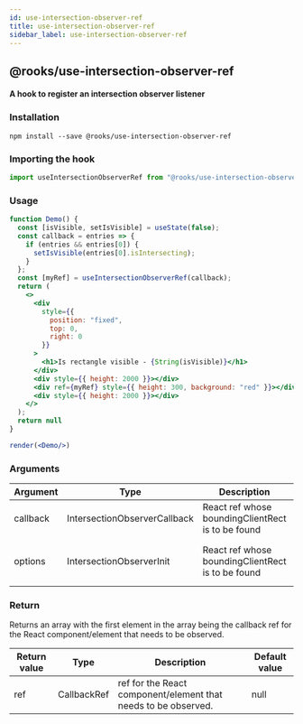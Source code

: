 ```yaml
---
id: use-intersection-observer-ref
title: use-intersection-observer-ref
sidebar_label: use-intersection-observer-ref
---
```


## @rooks/use-intersection-observer-ref

#### A hook to register an intersection observer listener

    



### Installation

    npm install --save @rooks/use-intersection-observer-ref

### Importing the hook

```javascript
import useIntersectionObserverRef from "@rooks/use-intersection-observer-ref"
```

### Usage

```jsx
function Demo() {
  const [isVisible, setIsVisible] = useState(false);
  const callback = entries => {
    if (entries && entries[0]) {
      setIsVisible(entries[0].isIntersecting);
    }
  };
  const [myRef] = useIntersectionObserverRef(callback);
  return (
    <>
      <div
        style={{
          position: "fixed",
          top: 0,
          right: 0
        }}
      >
        <h1>Is rectangle visible - {String(isVisible)}</h1>
      </div>
      <div style={{ height: 2000 }}></div>
      <div ref={myRef} style={{ height: 300, background: "red" }}></div>
      <div style={{ height: 2000 }}></div>
    </>
  );
  return null
}

render(<Demo/>)
```

### Arguments

| Argument | Type                         | Description                                       | Default Value                                                        |
| -------- | ---------------------------- | ------------------------------------------------- | -------------------------------------------------------------------- |
| callback | IntersectionObserverCallback | React ref whose boundingClientRect is to be found | undefined                                                            |
| options  | IntersectionObserverInit     | React ref whose boundingClientRect is to be found | `{ root: null,rootMargin: "0px 0px 0px 0px", threshold: [0, 1]}` |

### Return

Returns an array with the first element in the array being the callback ref for the React component/element that needs to be observed.

| Return value | Type        | Description                                                    | Default value |
| ------------ | ----------- | -------------------------------------------------------------- | ------------- |
| ref          | CallbackRef | ref for the React component/element that needs to be observed. | null          |

    